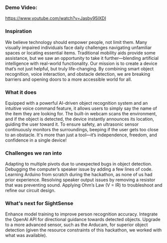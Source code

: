 ### Demo Video:
https://www.youtube.com/watch?v=Jasby95lXDI

### Inspiration
We believe technology should empower people, not limit them. Many visually impaired individuals face daily challenges navigating unfamiliar spaces or locating essential items. Traditional mobility aids provide some assistance, but we saw an opportunity to take it further—blending artificial intelligence with real-world functionality. Our mission is to create a device that’s not just helpful, but truly life-changing. By combining smart object recognition, voice interaction, and obstacle detection, we are breaking barriers and opening doors to a more accessible world for all.

### What it does
Equipped with a powerful AI-driven object recognition system and an intuitive voice command feature, it allows users to simply say the name of the item they are looking for. The built-in webcam scans the environment, and if the object is detected, the device instantly announces its location, guiding the user toward it. To ensure safety, an ultrasonic sensor continuously monitors the surroundings, beeping if the user gets too close to an obstacle. It's more than just a tool—it’s independence, freedom, and confidence in a single device!

### Challenges we ran into
Adapting to multiple pivots due to unexpected bugs in object detection. Debugging the computer’s speaker issue by adding a few lines of code. Learning Arduino from scratch during the hackathon, as none of us had prior experience. Resolving speaker output issues by removing a resistor that was preventing sound. Applying Ohm’s Law (V = IR) to troubleshoot and refine our circuit design.

### What's next for SightSense
Enhance model training to improve person recognition accuracy. Integrate the OpenAI API for directional guidance towards detected objects. Upgrade to a more advanced sensor, such as the Arducam, for superior object detection (given the resource constraints of this hackathon, we worked with what was available).
